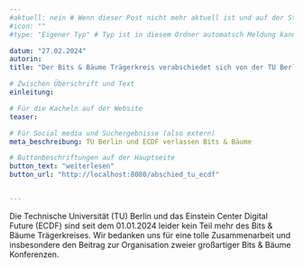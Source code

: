 ```yaml
---
#aktuell: nein # Wenn dieser Post nicht mehr aktuell ist und auf der Startseite angezeigt werden soll, kann das # entfernt werden
#icon: ""
#type: "Eigener Typ" # Typ ist in diesem Ordner automatsch Meldung kann aber hier überschrieben werden z.B. mit "Veröffentlichung" - der Typ erscheint in der Kachel

datum: "27.02.2024"
autorin: 
title: "Der Bits & Bäume Trägerkreis verabschiedet sich von der TU Berlin und dem ECDF"

# Zwischen Überschrift und Text
einleitung: 

# Für die Kacheln auf der Website
teaser:

# Für Social media und Suchergebnisse (also extern)
meta_beschreibung: TU Berlin und ECDF verlassen Bits & Bäume

# Buttonbeschriftungen auf der Hauptseite
button_text: "weiterlesen"
button_url: "http://localhost:8080/abschied_tu_ecdf"


---
```

Die Technische Universität (TU) Berlin und das Einstein Center Digital Future (ECDF) sind seit dem 01.01.2024 leider kein Teil mehr des Bits & Bäume Trägerkreises. Wir bedanken uns für eine tolle Zusammenarbeit und insbesondere den Beitrag zur Organisation zweier großartiger Bits & Bäume Konferenzen.
